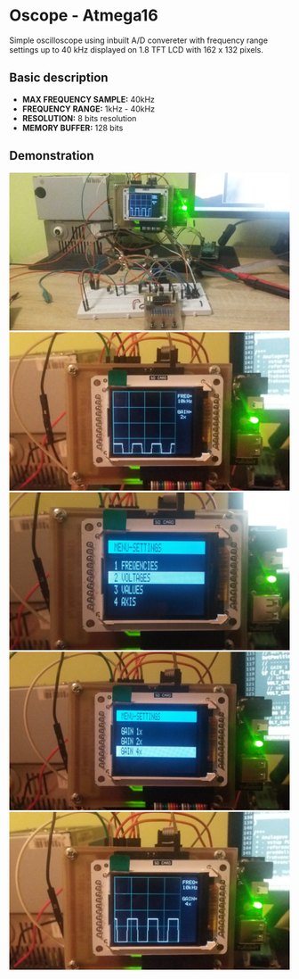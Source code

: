 # Oscope - Atmega16
Simple oscilloscope using inbuilt A/D convereter with frequency range settings up to 40 kHz displayed on 1.8 TFT LCD with 162 x 132 pixels.

## Basic description
- **MAX FREQUENCY SAMPLE:**&nbsp;40kHz
- **FREQUENCY RANGE:**&nbsp;1kHz - 40kHz
- **RESOLUTION:**&nbsp;8 bits resolution
- **MEMORY BUFFER:**&nbsp;128 bits

## Demonstration
![40kHz sampling](img/5.jpg)
![40kHz sampling](img/1.jpg)
![40kHz sampling](img/2.jpg)
![40kHz sampling](img/3.jpg)
![40kHz sampling](img/4.jpg)

